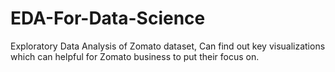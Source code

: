 # EDA-For-Data-Science

Exploratory Data Analysis of Zomato dataset, Can find out key visualizations which can helpful for Zomato business to put their focus on.
